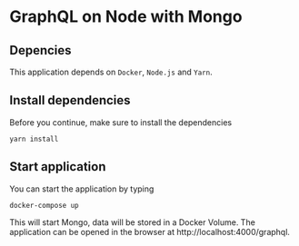 # GraphQL on Node with Mongo
## Depencies
This application depends on `Docker`, `Node.js` and `Yarn`.

## Install dependencies
Before you continue, make sure to install the dependencies
```
yarn install
````

## Start application
You can start the application by typing
```
docker-compose up
```

This will start Mongo, data will be stored in a Docker Volume. The application can be opened in the browser at http://localhost:4000/graphql.
